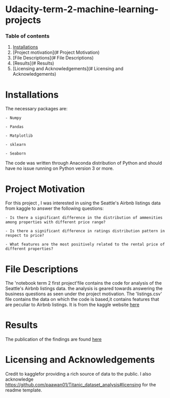 # Udacity-term-2-machine-learning-projects
### Table of contents
  1. [Installations](#Installations)
  2. [Project motivation](# Project Motivation)
  3. [File Descriptions](# File Descriptions)
  4. [Results](# Results)
  5. [Licensing and Acknowledgements](# Licensing and Acknowledgements)
  
   # Installations
  The necessary packages are:
  
    - Numpy
    
    - Pandas
    
    - Matplotlib
    
    - sklearn
    
    - Seaborn
   
   The code was written through Anaconda distribution of Python and should have no issue running on Python version 3 or more.
  
  # Project Motivation
  For this project , I was interested in using the Seattle's Airbnb listings data from kaggle to answer the following questions:
  
    - Is there a significant difference in the distribution of ammenities among properties with different price range?
    
    - Is there a significant difference in ratings distribution pattern in respect to price?
    
    - What features are the most positively related to the rental price of different properties?
    
  # File Descriptions
  The 'notebook term 2 first project'file  contains the code for analysis of the Seattle's Airbnb listings data. the analysis is geared towards answering the business questions as seen under the project motivation.
  The 'listings.csv' file contains the data on which the code is based,it contains features that are peculiar to Airbnb listings.
 It is from the kaggle website [here](https://www.kaggle.com/airbnb/seattle/data)
 
 # Results
 The publication of the findings are found [here](https://medium.com/@adegokedaniel4/analysing-seattles-airbnb-data-4c46e0f68429)
 
 # Licensing and Acknowledgements
 Credit to kagglefor providing a rich source of data to the public.
 I also acknowledge https://github.com/paawan01/Titanic_dataset_analysis#licensing for the readme template.

